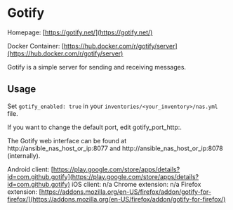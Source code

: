 
# Gotify

Homepage: [https://gotify.net/](https://gotify.net/)

Docker Container: [https://hub.docker.com/r/gotify/server](https://hub.docker.com/r/gotify/server)

Gotify is a simple server for sending and receiving messages.

## Usage

Set `gotify_enabled: true` in your `inventories/<your_inventory>/nas.yml` file.

If you want to change the default port, edit gotify_port_http:.

The Gotify web interface can be found at http://ansible_nas_host_or_ip:8077 and http://ansible_nas_host_or_ip:8078 (internally).

Android client: [https://play.google.com/store/apps/details?id=com.github.gotify](https://play.google.com/store/apps/details?id=com.github.gotify)
iOS client: n/a
Chrome extension: n/a
Firefox extension: [https://addons.mozilla.org/en-US/firefox/addon/gotify-for-firefox/](https://addons.mozilla.org/en-US/firefox/addon/gotify-for-firefox/)
